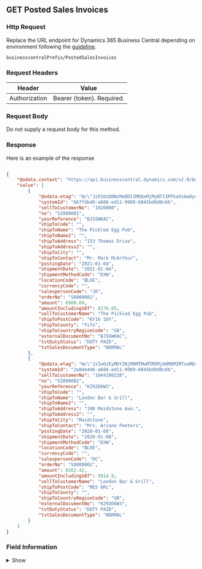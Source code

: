 ## GET Posted Sales Invoices

### Http Request

Replace the URL endpoint for Dynamics 365 Business Central depending on environment following the [guideline](#endpoints-businesscentralPrefix-structure).

~~~ api
businesscentralPrefix/PostedSalesInvoices
~~~

### Request Headers

Header | Value |
--- | --- |
Authorization | Bearer {token}. Required.|

### Request Body

Do not supply a request body for this method.

### Response

Here is an example of the response

```json

{
    "@odata.context": "https://api.businesscentral.dynamics.com/v2.0/bevicasaas.onmicrosoft.com/tvt_develop/api/tvisiontech/webbevica/v2.0/$metadata#companies(9ce13e1a-9f86-ed11-9989-6045bd0d0c6b)/PostedSalesInvoices",
    "value": [
        {
            "@odata.etag": "W/\"JzE5OzQ0NzMwODI3MDQxMjMyNTI1MTkxOzAwOyc=\"",
            "systemId": "667fdb40-a686-ed11-9989-6045bd0d0c6b",
            "sellToCustomerNo": "1020000",
            "no": "SI000001",
            "yourReference": "BJSSWKAC",
            "shipToCode": "",
            "shipToName": "The Pickled Egg Pub",
            "shipToName2": "",
            "shipToAddress": "153 Thomas Drive",
            "shipToAddress2": "",
            "shipToCity": "",
            "shipToContact": "Mr. Mark McArthur",
            "postingDate": "2021-01-04",
            "shipmentDate": "2021-01-04",
            "shipmentMethodCode": "EXW",
            "locationCode": "BLUE",
            "currencyCode": "",
            "salespersonCode": "JR",
            "orderNo": "SO000001",
            "amount": 6980.04,
            "amountIncludingVAT": 8376.05,
            "sellToCustomerName": "The Pickled Egg Pub",
            "shipToPostCode": "KY16 1GY",
            "shipToCounty": "Fife",
            "shipToCountryRegionCode": "GB",
            "externalDocumentNo": "BJSSWKAC",
            "tvtDutyStatus": "DUTY PAID",
            "tvtSalesDocumentType": "NORMAL"
        },
        {
            "@odata.etag": "W/\"JzIwOzEyMDY2NjM0MTMwMTM5MjA0MDM2MTswMDsn\"",
            "systemId": "2e84e446-a686-ed11-9989-6045bd0d0c6b",
            "sellToCustomerNo": "1044180220",
            "no": "SI000002",
            "yourReference": "KZ92D6W3",
            "shipToCode": "",
            "shipToName": "London Bar & Grill",
            "shipToName2": "",
            "shipToAddress": "100 Maidstone Ave.",
            "shipToAddress2": "",
            "shipToCity": "Maidstone",
            "shipToContact": "Mrs. Ariane Peeters",
            "postingDate": "2020-01-08",
            "shipmentDate": "2020-01-08",
            "shipmentMethodCode": "EXW",
            "locationCode": "BLUE",
            "currencyCode": "",
            "salespersonCode": "DC",
            "orderNo": "SO000002",
            "amount": 8262.42,
            "amountIncludingVAT": 9914.9,
            "sellToCustomerName": "London Bar & Grill",
            "shipToPostCode": "ME5 6RL",
            "shipToCounty": "",
            "shipToCountryRegionCode": "GB",
            "externalDocumentNo": "KZ92D6W3",
            "tvtDutyStatus": "DUTY PAID",
            "tvtSalesDocumentType": "NORMAL"
        }
	]
}

```

### Field Information
<details>
  <summary>Show</summary>

| Relation | Source Table | Field Caption | Field Type | Field Length | Note |
| ----------- | ----------- | ----------- | -------- | ---------- |---------- |
| 1 | Sales Invoice Header | System Id | GUID |  |  |
| 1 | Sales Invoice Header | Sell-to Customer No. | String | 20 |  |
| 1 | Sales Invoice Header | No. | String | 20 | |
| 1 | Sales Invoice Header | Your Reference | 35 |  |  |
| 1 | Sales Invoice Header | Ship-to Code | String |  |  |
| 1 | Sales Invoice Header | Ship-to Name | String | 35 |  |
| 1 | Sales Invoice Header | Ship-to Name 2 | String | 50 |  |
| 1 | Sales Invoice Header | Ship-to Address | String | 50  |   |
| 1 | Sales Invoice Header | Ship-to Address 2 | String | 50 |  |
| 1 | Sales Invoice Header | Ship-to City | String | 30 |  |
| 1 | Sales Invoice Header | Ship-to Contact | String | 20 |  |
| 1 | Sales Invoice Header | Posting Date | Date |  |  |
| 1 | Sales Invoice Header | Shipment Date | Date |  |  |
| 1 | Sales Invoice Header | Shipment Method Code | String | 20 | |
| 1 | Sales Invoice Header | Location Code | String | 10 |  |
| 1 | Sales Invoice Header | Salesperson Code | String | 20 |  |
| 1 | Sales Invoice Header | Order No. | String | 20 |  |
| 1 | Sales Invoice Header | Amount | Decimal |   |  |
| 1 | Sales Invoice Header | Amount Including VAT | Decimal |   |  
| 1 | Sales Invoice Header | Sell-to Customer Name | String | 100  |  |
| 1 | Sales Invoice Header | Ship-to Post Code | String | 20  |  |
| 1 | Sales Invoice Header | Ship-to County | String | 30  |  |
| 1 | Sales Invoice Header | Ship-to Country/Region Code | String | 30  |  |
| 1 | Sales Invoice Header | External Document No. | String | 35 |  |
| 1 | Sales Invoice Header | Duty Status | Code | 20  |  |
| 1 | Sales Invoice Header | Sales Document Type| String | 20 |  |
